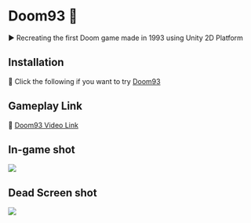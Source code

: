 # Doom93 👾
▶️ Recreating the first Doom game made in 1993 using Unity 2D Platform

## Installation

💽 Click the following if you want to try [Doom93](https://ercealtun.itch.io/doom93)

## Gameplay Link 

🔗 [Doom93 Video Link](https://www.youtube.com/watch?v=R1oJJzw4y80&t=1s)

## In-game shot

<img src="/Doom93/Assets/Images/in-game.png">

## Dead Screen shot
<img src="/Doom93/Assets/Images/dead-screen.png">
